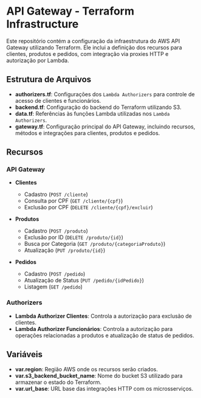 # API Gateway - Terraform Infrastructure

Este repositório contém a configuração da infraestrutura do AWS API Gateway utilizando Terraform. Ele inclui a definição dos recursos para clientes, produtos e pedidos, com integração via proxies HTTP e autorização por Lambda.

## Estrutura de Arquivos

- **authorizers.tf**: Configurações dos `Lambda Authorizers` para controle de acesso de clientes e funcionários.
- **backend.tf**: Configuração do backend do Terraform utilizando S3.
- **data.tf**: Referências às funções Lambda utilizadas nos `Lambda Authorizers`.
- **gateway.tf**: Configuração principal do API Gateway, incluindo recursos, métodos e integrações para clientes, produtos e pedidos.

## Recursos

### API Gateway

- **Clientes**
  - Cadastro (`POST /cliente`)
  - Consulta por CPF (`GET /cliente/{cpf}`)
  - Exclusão por CPF (`DELETE /cliente/{cpf}/excluir`)
  
- **Produtos**
  - Cadastro (`POST /produto`)
  - Exclusão por ID (`DELETE /produto/{id}`)
  - Busca por Categoria (`GET /produto/{categoriaProduto}`)
  - Atualização (`PUT /produto/{id}`)

- **Pedidos**
  - Cadastro (`POST /pedido`)
  - Atualização de Status (`PUT /pedido/{idPedido}`)
  - Listagem (`GET /pedido`)

### Authorizers

- **Lambda Authorizer Clientes**: Controla a autorização para exclusão de clientes.
- **Lambda Authorizer Funcionários**: Controla a autorização para operações relacionadas a produtos e atualização de status de pedidos.

## Variáveis

- **var.region**: Região AWS onde os recursos serão criados.
- **var.s3_backend_bucket_name**: Nome do bucket S3 utilizado para armazenar o estado do Terraform.
- **var.url_base**: URL base das integrações HTTP com os microsserviços.
